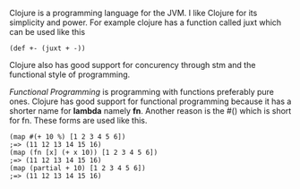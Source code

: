 Clojure is a programming language for the JVM. I like Clojure for its simplicity and power.
For example clojure has a function called juxt which can be used like this

	(def +- (juxt + -))

Clojure also has good support for concurency through stm and the
functional style of programming.

*Functional Programming* is programming with functions preferably pure ones.
Clojure has good support for functional programming because it has a shorter
name for **lambda** namely **fn**. Another reason is the #() which is short for fn. These forms are used like this.

	(map #(+ 10 %) [1 2 3 4 5 6])
	;=> (11 12 13 14 15 16)
	(map (fn [x] (+ x 10)) [1 2 3 4 5 6])
	;=> (11 12 13 14 15 16)
	(map (partial + 10) [1 2 3 4 5 6])
	;=> (11 12 13 14 15 16)
	
